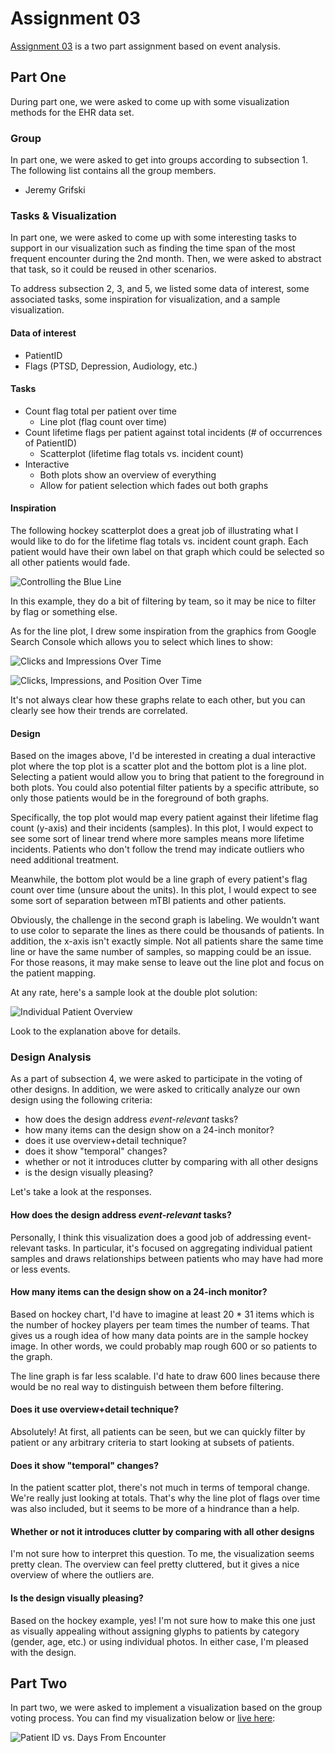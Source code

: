 # Assignment 03

[Assignment 03][2] is a two part assignment based on event analysis.

## Part One

During part one, we were asked to come up with some visualization methods
for the EHR data set.

### Group

In part one, we were asked to get into groups according to subsection 1. The
following list contains all the group members.

- Jeremy Grifski

### Tasks & Visualization

In part one, we were asked to come up with some interesting tasks to support
in our visualization such as finding the time span of the most frequent encounter
during the 2nd month. Then, we were asked to abstract that task, so it could be
reused in other scenarios.

To address subsection 2, 3, and 5, we listed some data of interest, some associated
tasks, some inspiration for visualization, and a sample visualization.

#### Data of interest

- PatientID
- Flags (PTSD, Depression, Audiology, etc.)

#### Tasks

- Count flag total per patient over time
  - Line plot (flag count over time)
- Count lifetime flags per patient against total incidents (# of occurrences of PatientID)
  - Scatterplot (lifetime flag totals vs. incident count)
- Interactive
  - Both plots show an overview of everything
  - Allow for patient selection which fades out both graphs

#### Inspiration

The following hockey scatterplot does a great job of illustrating what I would like to
do for the lifetime flag totals vs. incident count graph. Each patient would have their
own label on that graph which could be selected so all other patients would fade.

![Controlling the Blue Line][1]

In this example, they do a bit of filtering by team, so it may be nice to filter
by flag or something else.

As for the line plot, I drew some inspiration from the graphics from Google Search
Console which allows you to select which lines to show:

![Clicks and Impressions Over Time][3]

![Clicks, Impressions, and Position Over Time][4]

It's not always clear how these graphs relate to each other, but you can clearly
see how their trends are correlated.

#### Design

Based on the images above, I'd be interested in creating a dual interactive plot
where the top plot is a scatter plot and the bottom plot is a line plot. Selecting
a patient would allow you to bring that patient to the foreground in both plots.
You could also potential filter patients by a specific attribute, so only those
patients would be in the foreground of both graphs.

Specifically, the top plot would map every patient against their lifetime flag
count (y-axis) and their incidents (samples). In this plot, I would expect
to see some sort of linear trend where more samples means more lifetime
incidents. Patients who don't follow the trend may indicate outliers who
need additional treatment.

Meanwhile, the bottom plot would be a line graph of every patient's
flag count over time (unsure about the units). In this plot, I would expect
to see some sort of separation between mTBI patients and other patients.

Obviously, the challenge in the second graph is labeling. We wouldn't want
to use color to separate the lines as there could be thousands of patients.
In addition, the x-axis isn't exactly simple. Not all patients share the
same time line or have the same number of samples, so mapping could be
an issue. For those reasons, it may make sense to leave out the line plot
and focus on the patient mapping.

At any rate, here's a sample look at the double plot solution:

![Individual Patient Overview][5]

Look to the explanation above for details.

### Design Analysis

As a part of subsection 4, we were asked to participate in the voting
of other designs. In addition, we were asked to critically analyze our
own design using the following criteria:

- how does the design address *event-relevant* tasks?
- how many items can the design show on a 24-inch monitor?
- does it use overview+detail technique?
- does it show "temporal" changes?
- whether or not it introduces clutter by comparing with all other designs
- is the design visually pleasing?

Let's take a look at the responses.

#### How does the design address *event-relevant* tasks?

Personally, I think this visualization does a good job of addressing
event-relevant tasks. In particular, it's focused on aggregating individual
patient samples and draws relationships between patients who may have had more
or less events.

#### How many items can the design show on a 24-inch monitor?

Based on hockey chart, I'd have to imagine at least 20 * 31 items which is the
number of hockey players per team times the number of teams. That gives us a rough
idea of how many data points are in the sample hockey image. In other words, we
could probably map rough 600 or so patients to the graph.

The line graph is far less scalable. I'd hate to draw 600 lines because there would be
no real way to distinguish between them before filtering.

#### Does it use overview+detail technique?

Absolutely! At first, all patients can be seen, but we can quickly filter by patient or
any arbitrary criteria to start looking at subsets of patients.

#### Does it show "temporal" changes?

In the patient scatter plot, there's not much in terms of temporal change. We're really
just looking at totals. That's why the line plot of flags over time was also included, but
it seems to be more of a hindrance than a help.

#### Whether or not it introduces clutter by comparing with all other designs

I'm not sure how to interpret this question. To me, the visualization seems pretty clean.
The overview can feel pretty cluttered, but it gives a nice overview of where the outliers
are.

#### Is the design visually pleasing?

Based on the hockey example, yes! I'm not sure how to make this one just as visually appealing
without assigning glyphs to patients by category (gender, age, etc.) or using individual photos.
In either case, I'm pleased with the design.

## Part Two

In part two, we were asked to implement a visualization based on the group
voting process. You can find my visualization below or [live here][6]:

![Patient ID vs. Days From Encounter][7]

[1]: assets/controlling-the-blue-line.jpeg
[2]: https://sites.google.com/site/datavisualizationspring2019/exercise/assignment-3-seeing-sequences-in-trajectory-data
[3]: assets/clicks-impressions-over-time.JPG
[4]: assets/clicks-impressions-position-over-time.JPG
[5]: assets/Sketch.png
[6]: assignment03.html
[7]: assets/solution.png
